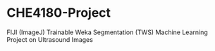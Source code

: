 # CHE4180-Project
FIJI (ImageJ) Trainable Weka Segmentation (TWS) Machine Learning Project on Ultrasound Images
